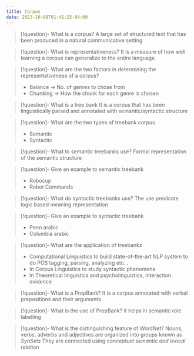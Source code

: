 ```yaml
---
title: Corpus
date: 2023-10-09T01:41:25-04:00
---
```

> [!question]- What is a corpus?
> A large set of structured text that has been produced in a natural communicative setting

> [!question]- What is representativeness?
> It is a measure of how well learning a corpus can generalize to the entire language

> [!question]- What are the two factors in determining the representativeness of a corpus?
> - Balance -> No. of genres to chose from
> - Chunking -> How the chunk for each genre is chosen

> [!question]- What is a tree bank
> It is a corpus that has been linguistically parsed and annotated with semantic/syntactic structure

> [!question]- What are the two types of treebank corpus
> - Semantic
> - Syntactic

> [!question]- What to semantic treebanks use?
> Formal representation of the semantic structure

> [!question]- Give an example to semantic treebank
> - Robocup
> - Robot Commands

> [!question]- What do syntactic treebanks use?
> The use predicate logic based meaning representation

> [!question]- Give an example to syntactic treebank
> - Penn arabic
> - Columbia arabic

> [!question]- What are the application of treebanks
> - Computational Linguistics to build state-of-the-art NLP system to do POS tagging, parsing, analyzing etc...
> - In Corpus Linguistics to study syntactic phenomena
> - In Theoretical linguistics and psycholinguistics, interaction evidence

> [!question]- What is a PropBank?
> It is a corpus annotated with verbal prepositions and their arguments

> [!question]- What is the use of PropBank?
> It helps in semantic role labelling

> [!question]- What is the distinguishing feature of WordNet?
> Nouns, verbs, adverbs and adjectives are organized into groups known as *SynSets*
> They are connected using *conceptual semantic and lexical relation*


